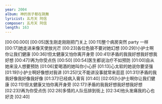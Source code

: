 ```yaml
---
year: 2004
album: 神的孩子都在跳舞
lyricist: 五月天 阿信
composer: 五月天 阿信
length: 163
---
```

[00:00.000]
[00:05]医生刚走刚刚把门关上
[00:11]整个病房突然 party 一样
[00:17]她走进来像天使放光芒
[00:23]各位色狼不要对她幻想
[00:29]!小护士啊你让我们健康
[00:36]!但太健康又怕你离开身旁
[00:41]!矛盾的我我好想我好想我好想
[00:47]!再为你受点伤
[00:50]
[00:54]医生都说治疗不如预防
[01:00]自从她来没人想要预防
[01:06]爱喝酒的她叫你小心肝
[01:13]心太软的她说你要坚强
[01:19]!小护士啊好像想对我讲
[01:25]!又不能讲没事就常来逛逛
[01:31]!矛盾的我我好像我好像我好像
[01:37]!已经病入膏肓
[01:40]
[02:05]!小护士啊你让我们健康
[02:11]!但太健康又怕你离开身旁
[02:17]!矛盾的我我好想我好想我好想
[02:23]!再为你受点伤
[02:28]多情的人队伍排到街上
[02:34]他头发痛我的心也好烫
[02:40]